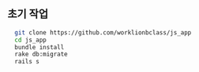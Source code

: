 ## 초기 작업

```bash
  git clone https://github.com/worklionbclass/js_app
  cd js_app
  bundle install
  rake db:migrate
  rails s
```
